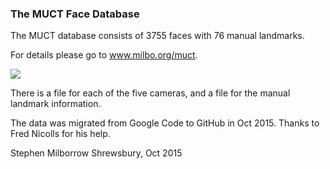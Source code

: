 ### The MUCT Face Database

The MUCT database consists of 3755 faces with 76 manual landmarks.

For details please go to www.milbo.org/muct.

![](http://www.milbo.org/muct/muct-examples-lores.jpg)

There is a file for each of the five cameras, and a file for the
manual landmark information.

The data was migrated from Google Code to GitHub in Oct 2015.  Thanks to Fred Nicolls for his help.

Stephen Milborrow
Shrewsbury, Oct 2015
